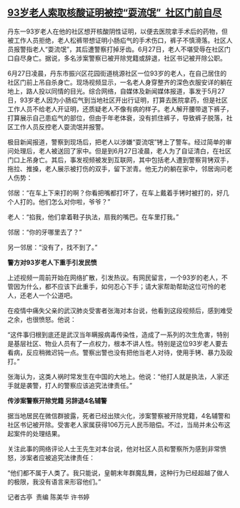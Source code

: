 <!--1657174800000-->
[93岁老人索取核酸证明被控“耍流氓”  社区门前自尽](https://www.rfa.org/mandarin/yataibaodao/huanjing/gt-07072022021704.html)
------

<p><span style="font-weight: 400;">丹东一93岁老人在他的社区想开核酸阴性证明，以便去医院拿手术后的药物，但被工作人员拒绝，老人松裤带想证明小肠疝气的手术伤口，裤子不慎滑落。社区人员报警指老人“耍流氓”，其后遭警察打掉牙齿。6月27日，老人不堪受辱在社区门口自尽身亡。据说，多名涉案警察已被开除党籍或辞退，社区书记被开除公职。</span></p><p><span style="font-weight: 400;">6月27日凌晨，丹东市振兴区花园街道桃源社区一位93岁的老人，在自己居住的社区门前上吊自杀身亡。现场视频显示，一名老人身穿整齐的深色衣服安详的躺在地上，路人投以同情的目光。综合网络，自媒体及新闻媒体报道，事发于5月27日，93岁老人因为小肠疝气到当地社区开出行证明，打算去医院拿药，但是社区工作人员不给老人开证明，还质疑老人不像有病的样子。老人解开腰带退下裤子，打算展示自己患疝气的部位，但由于年老体衰，没有抓住裤子，导致裤子脱落，社区工作人员反控老人耍流氓并报警。</span></p><p><span style="font-weight: 400;">极目新闻报道，警察到现场后，把老人以涉嫌“耍流氓”铐上了警车。经过简单的审问处理后，老人被送回了家中。但是到6月27日凌晨，老人为了自证清白，在社区门口上吊身亡。其后，事发视频被发到互联网，其中包括老人遭到警察背铐双手，拖拉、推搡，老人展示被打伤的双手，留下淤青。他无力的躺在家中，邻居询问老人伤势：</span></p><p><span style="font-weight: 400;">邻居：“在车上下来打的啊？你看把嘴都打坏了，在车上戴着手铐时被打的，好几个人打的。他们怎么对你啦，爷爷？”</span></p><p><span style="font-weight: 400;">老人：“掐我，他们拿着鞋子执法，扇我的嘴巴。在车里打我。”</span></p><p><span style="font-weight: 400;">邻居：“你的牙哪里去了？”</span></p><p><span style="font-weight: 400;">另一邻居：“没有了，找不到了。”</span></p><p><b>警方对93岁老人下重手引发民愤</b></p><p><span style="font-weight: 400;">上述视频一周前开始在网络扩散，引发热议。有网民留言，一个93岁的老人，不管因为什么，都不应该下此重手，如何忍心下手；请大家帮助帮助这位可怜的老人，还老人一个公道吧。</span></p><p><span style="font-weight: 400;">在疫情中痛失父亲的武汉肺炎受害者张海对本台说，他看到这段视频后，感到难受之余，也很愤怒。他说：</span></p><p><span style="font-weight: 400;">“这件事归根到底还是武汉当年瞒报病毒传染性，造成了一系列的次生危害，特别是基层社区、物业人员有了一点权力，根本不讲人性。特别是这位93岁老人要去看病，反应稍微迟钝一点。警察出警也没有把他当老人对待，使用手铐、暴力及殴打。”</span></p><p><span style="font-weight: 400;">张海认为，这类人祸时常发生在中国的大地上。他说：“他打人就是执法，人家还手就是袭警，打人的警察应该追究法律责任。”</span></p><p><b>传涉案警察开除党籍 另辞退4名辅警</b></p><p><span style="font-weight: 400;">据当地居民在微信群披露，死者已经出殡火化，涉案警察被开除党籍，4名辅警和社区书记被开除。受害老人家属获得106万元人民币赔偿。不过，当局并未公布这起案件的处理结果。</span></p><p><span style="font-weight: 400;">关注此事的网络评论人士王先生对本台说，他对社区人员和警察所为感到非常愤怒，涉案者应被追究法律责任：</span></p><p><span style="font-weight: 400;">“他们都不属于人类了。我只能说，皇朝末年群魔乱舞，这种行为已经超越了做人的极限，我没有语言来形容他们。”</span></p><p></p><p><span style="font-weight: 400;">记者古亭  责编 陈美华 许书婷</span></p><p><br/><br/></p>
